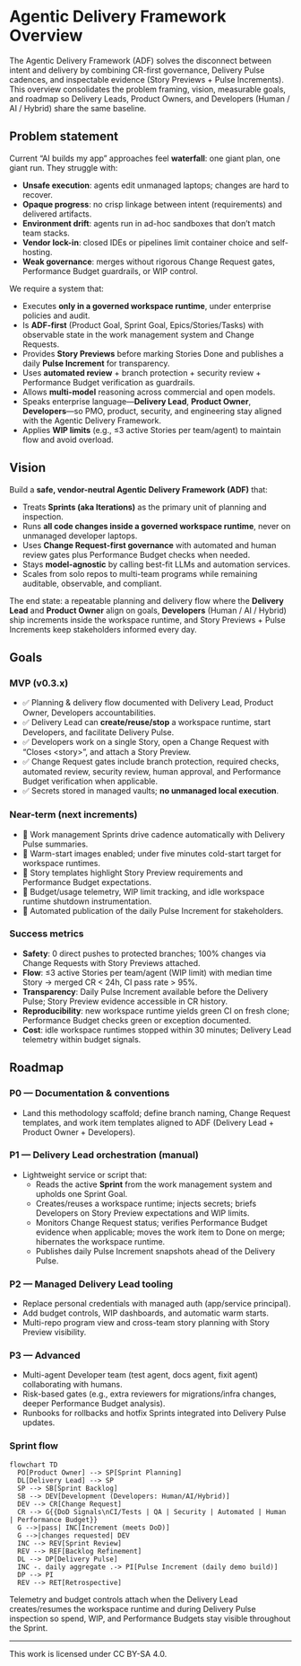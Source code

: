 # Agentic Delivery Framework Overview

The Agentic Delivery Framework (ADF) solves the disconnect between intent and delivery by combining CR-first governance, Delivery Pulse cadences, and inspectable evidence (Story Previews + Pulse Increments). This overview consolidates the problem framing, vision, measurable goals, and roadmap so Delivery Leads, Product Owners, and Developers (Human / AI / Hybrid) share the same baseline.

## Problem statement

Current “AI builds my app” approaches feel **waterfall**: one giant plan, one giant run. They struggle with:

- **Unsafe execution**: agents edit unmanaged laptops; changes are hard to recover.
- **Opaque progress**: no crisp linkage between intent (requirements) and delivered artifacts.
- **Environment drift**: agents run in ad-hoc sandboxes that don’t match team stacks.
- **Vendor lock-in**: closed IDEs or pipelines limit container choice and self-hosting.
- **Weak governance**: merges without rigorous Change Request gates, Performance Budget guardrails, or WIP control.

We require a system that:

- Executes **only in a governed workspace runtime**, under enterprise policies and audit.
- Is **ADF-first** (Product Goal, Sprint Goal, Epics/Stories/Tasks) with observable state in the work management system and Change Requests.
- Provides **Story Previews** before marking Stories Done and publishes a daily **Pulse Increment** for transparency.
- Uses **automated review** + branch protection + security review + Performance Budget verification as guardrails.
- Allows **multi-model** reasoning across commercial and open models.
- Speaks enterprise language—**Delivery Lead**, **Product Owner**, **Developers**—so PMO, product, security, and engineering stay aligned with the Agentic Delivery Framework.
- Applies **WIP limits** (e.g., ≤3 active Stories per team/agent) to maintain flow and avoid overload.

## Vision

Build a **safe, vendor-neutral Agentic Delivery Framework (ADF)** that:

- Treats **Sprints (aka Iterations)** as the primary unit of planning and inspection.
- Runs **all code changes inside a governed workspace runtime**, never on unmanaged developer laptops.
- Uses **Change Request-first governance** with automated and human review gates plus Performance Budget checks when needed.
- Stays **model-agnostic** by calling best-fit LLMs and automation services.
- Scales from solo repos to multi-team programs while remaining auditable, observable, and compliant.

The end state: a repeatable planning and delivery flow where the **Delivery Lead** and **Product Owner** align on goals, **Developers** (Human / AI / Hybrid) ship increments inside the workspace runtime, and Story Previews + Pulse Increments keep stakeholders informed every day.

## Goals

### MVP (v0.3.x)

- ✅ Planning & delivery flow documented with Delivery Lead, Product Owner, Developers accountabilities.
- ✅ Delivery Lead can **create/reuse/stop** a workspace runtime, start Developers, and facilitate Delivery Pulse.
- ✅ Developers work on a single Story, open a Change Request with “Closes &lt;story&gt;”, and attach a Story Preview.
- ✅ Change Request gates include branch protection, required checks, automated review, security review, human approval, and Performance Budget verification when applicable.
- ✅ Secrets stored in managed vaults; **no unmanaged local execution**.

### Near-term (next increments)

- 🔶 Work management Sprints drive cadence automatically with Delivery Pulse summaries.
- 🔶 Warm-start images enabled; under five minutes cold-start target for workspace runtimes.
- 🔶 Story templates highlight Story Preview requirements and Performance Budget expectations.
- 🔶 Budget/usage telemetry, WIP limit tracking, and idle workspace runtime shutdown instrumentation.
- 🔶 Automated publication of the daily Pulse Increment for stakeholders.

### Success metrics

- **Safety**: 0 direct pushes to protected branches; 100% changes via Change Requests with Story Previews attached.
- **Flow**: ≤3 active Stories per team/agent (WIP limit) with median time Story → merged CR < 24h, CI pass rate > 95%.
- **Transparency**: Daily Pulse Increment available before the Delivery Pulse; Story Preview evidence accessible in CR history.
- **Reproducibility**: new workspace runtime yields green CI on fresh clone; Performance Budget checks green or exception documented.
- **Cost**: idle workspace runtimes stopped within 30 minutes; Delivery Lead telemetry within budget signals.

## Roadmap

### P0 — Documentation & conventions

- Land this methodology scaffold; define branch naming, Change Request templates, and work item templates aligned to ADF (Delivery Lead + Product Owner + Developers).

### P1 — Delivery Lead orchestration (manual)

- Lightweight service or script that:
  - Reads the active **Sprint** from the work management system and upholds one Sprint Goal.
  - Creates/reuses a workspace runtime; injects secrets; briefs Developers on Story Preview expectations and WIP limits.
  - Monitors Change Request status; verifies Performance Budget evidence when applicable; moves the work item to Done on merge; hibernates the workspace runtime.
  - Publishes daily Pulse Increment snapshots ahead of the Delivery Pulse.

### P2 — Managed Delivery Lead tooling

- Replace personal credentials with managed auth (app/service principal).
- Add budget controls, WIP dashboards, and automatic warm starts.
- Multi-repo program view and cross-team story planning with Story Preview visibility.

### P3 — Advanced

- Multi-agent Developer team (test agent, docs agent, fixit agent) collaborating with humans.
- Risk-based gates (e.g., extra reviewers for migrations/infra changes, deeper Performance Budget analysis).
- Runbooks for rollbacks and hotfix Sprints integrated into Delivery Pulse updates.

### Sprint flow

```mermaid
flowchart TD
  PO[Product Owner] --> SP[Sprint Planning]
  DL[Delivery Lead] --> SP
  SP --> SB[Sprint Backlog]
  SB --> DEV[Development (Developers: Human/AI/Hybrid)]
  DEV --> CR[Change Request]
  CR --> G{{DoD Signals\nCI/Tests | QA | Security | Automated | Human | Performance Budget}}
  G -->|pass| INC[Increment (meets DoD)]
  G -->|changes requested| DEV
  INC --> REV[Sprint Review]
  REV --> REF[Backlog Refinement]
  DL --> DP[Delivery Pulse]
  INC -. daily aggregate .-> PI[Pulse Increment (daily demo build)]
  DP --> PI
  REV --> RET[Retrospective]
```

Telemetry and budget controls attach when the Delivery Lead creates/resumes the workspace runtime and during Delivery Pulse inspection so spend, WIP, and Performance Budgets stay visible throughout the Sprint.

---

This work is licensed under CC BY-SA 4.0.
